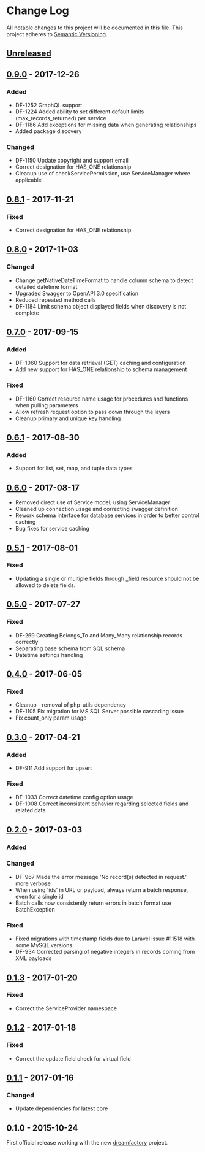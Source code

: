 # Change Log
All notable changes to this project will be documented in this file.
This project adheres to [Semantic Versioning](http://semver.org/).

## [Unreleased]

## [0.9.0] - 2017-12-26
### Added
- DF-1252 GraphQL support
- DF-1224 Added ability to set different default limits (max_records_returned) per service
- DF-1186 Add exceptions for missing data when generating relationships
- Added package discovery
### Changed
- DF-1150 Update copyright and support email
- Correct designation for HAS_ONE relationship
- Cleanup use of checkServicePermission, use ServiceManager where applicable

## [0.8.1] - 2017-11-21
### Fixed
- Correct designation for HAS_ONE relationship

## [0.8.0] - 2017-11-03
### Changed
- Change getNativeDateTimeFormat to handle column schema to detect detailed datetime format
- Upgraded Swagger to OpenAPI 3.0 specification
- Reduced repeated method calls
- DF-1184 Limit schema object displayed fields when discovery is not complete

## [0.7.0] - 2017-09-15
### Added
- DF-1060 Support for data retrieval (GET) caching and configuration
- Add new support for HAS_ONE relationship to schema management
### Fixed
- DF-1160 Correct resource name usage for procedures and functions when pulling parameters
- Allow refresh request option to pass down through the layers
- Cleanup primary and unique key handling

## [0.6.1] - 2017-08-30
### Added
- Support for list, set, map, and tuple data types

## [0.6.0] - 2017-08-17
- Removed direct use of Service model, using ServiceManager
- Cleaned up connection usage and correcting swagger definition
- Rework schema interface for database services in order to better control caching
- Bug fixes for service caching

## [0.5.1] - 2017-08-01
### Fixed
- Updating a single or multiple fields through _field resource should not be allowed to delete fields.
 
## [0.5.0] - 2017-07-27
### Fixed
- DF-269 Creating Belongs_To and Many_Many relationship records correctly
- Separating base schema from SQL schema
- Datetime settings handling

## [0.4.0] - 2017-06-05
### Fixed
- Cleanup - removal of php-utils dependency
- DF-1105 Fix migration for MS SQL Server possible cascading issue
- Fix count_only param usage

## [0.3.0] - 2017-04-21
### Added
- DF-911 Add support for upsert
### Fixed
- DF-1033 Correct datetime config option usage
- DF-1008 Correct inconsistent behavior regarding selected fields and related data

## [0.2.0] - 2017-03-03
### Added
### Changed
- DF-967 Made the error message 'No record(s) detected in request.' more verbose
- When using 'ids' in URL or payload, always return a batch response, even for a single id
- Batch calls now consistently return errors in batch format use BatchException

### Fixed
- Fixed migrations with timestamp fields due to Laravel issue #11518 with some MySQL versions
- DF-934 Corrected parsing of negative integers in records coming from XML payloads

## [0.1.3] - 2017-01-20
### Fixed
- Correct the ServiceProvider namespace

## [0.1.2] - 2017-01-18
### Fixed
- Correct the update field check for virtual field

## [0.1.1] - 2017-01-16
### Changed
- Update dependencies for latest core

## 0.1.0 - 2015-10-24
First official release working with the new [dreamfactory](https://github.com/dreamfactorysoftware/dreamfactory) project.

[Unreleased]: https://github.com/dreamfactorysoftware/df-database/compare/0.9.0...HEAD
[0.9.0]: https://github.com/dreamfactorysoftware/df-database/compare/0.8.1...0.9.0
[0.8.1]: https://github.com/dreamfactorysoftware/df-database/compare/0.8.0...0.8.1
[0.8.0]: https://github.com/dreamfactorysoftware/df-database/compare/0.7.0...0.8.0
[0.7.0]: https://github.com/dreamfactorysoftware/df-database/compare/0.6.1...0.7.0
[0.6.1]: https://github.com/dreamfactorysoftware/df-database/compare/0.6.0...0.6.1
[0.6.0]: https://github.com/dreamfactorysoftware/df-database/compare/0.5.1...0.6.0
[0.5.1]: https://github.com/dreamfactorysoftware/df-database/compare/0.5.0...0.5.1
[0.5.0]: https://github.com/dreamfactorysoftware/df-database/compare/0.4.0...0.5.0
[0.4.0]: https://github.com/dreamfactorysoftware/df-database/compare/0.3.0...0.4.0
[0.3.0]: https://github.com/dreamfactorysoftware/df-database/compare/0.2.0...0.3.0
[0.2.0]: https://github.com/dreamfactorysoftware/df-database/compare/0.1.3...0.2.0
[0.1.3]: https://github.com/dreamfactorysoftware/df-database/compare/0.1.2...0.1.3
[0.1.2]: https://github.com/dreamfactorysoftware/df-database/compare/0.1.1...0.1.2
[0.1.1]: https://github.com/dreamfactorysoftware/df-database/compare/0.1.0...0.1.1
